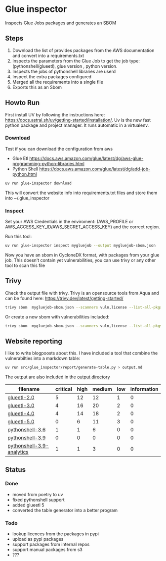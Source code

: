 # Glue inspector

Inspects Glue Jobs packages and generates an SBOM

## Steps

1. Download the list of provides packages from the AWS documentation and convert into a requirements.txt
2. Inspects the parameters from the Glue Job to get the job type: (pythonshell/glueetl), glue version , python version.
3. Inspects the jobs of pythonshell libraries are userd
4. Inspect the extra packages configured
5. Merged all the requirements into a single file
6. Exports this as an Sbom


## Howto Run

First install UV by following the instructions here: <https://docs.astral.sh/uv/getting-started/installation/>.
Uv is the new fast python package and project manager. It runs automatic in a virtualenv.


### Download

Test if you can download the configuration from aws

* Glue Etl <https://docs.aws.amazon.com/glue/latest/dg/aws-glue-programming-python-libraries.html>
* Python Shell  <https://docs.aws.amazon.com/glue/latest/dg/add-job-python.html>

```sh
uv run glue-inspector download
```

This will convert the website info into requirements.txt files and store them into ~/.glue_inspector


### Inspect

Set your AWS Credentials in the enviroment: (AWS_PROFILE or AWS_ACCESS_KEY_ID/AWS_SECRET_ACCESS_KEY) and the correct region.

Run this tool:

```sh
uv run glue-inspector inspect mygluejob --output mygluejob-sbom.json
```

Now you have an sbom in CycloneDX format, with packages from your glue job.  This doesn't contain yet vulnerabilities, you can use trivy or any other tool to scan this file



## Trivy

Check the output file with trivy.  Trivy is an opensource tools from Aqua and can be found here: <https://trivy.dev/latest/getting-started/>

```sh
trivy sbom  mygluejob-sbom.json --scanners vuln,license --list-all-pkgs -d --format table
```

Or create a new sbom with vulnerabilities included:

```sh
trivy sbom  mygluejob-sbom.json --scanners vuln,license --list-all-pkgs -d --format cyclonedx --output  mygluejob-sbom-trivy.json
```



## Website reporting

I like to write blogpoosts about this. I have included a tool that combine the vulnerabilties into a markdown table:


```sh
uv run src/glue_inspector/report/generate-table.py > output.md
```

The output are also included in the [output directory](output/)


filename | critical | high | medium | low | information
-------- | -------- | ---- | ------ | --- | ----------
[glueetl-2.0](output/glueetl-2.0.md) | 5 | 12 | 12 | 1 | 0
[glueetl-3.0](output/glueetl-3.0.md) | 4 | 16 | 20 | 2 | 0
[glueetl-4.0](output/glueetl-4.0.md) | 4 | 14 | 18 | 2 | 0
[glueetl-5.0](output/glueetl-5.0.md) | 0 | 6 | 11 | 3 | 0
[pythonshell-3.6](output/pythonshell-3.6.md) | 1 | 1 | 6 | 0 | 0
[pythonshell-3.9](output/pythonshell-3.9.md) | 0 | 0 | 0 | 0 | 0
[pythonshell-3.9-analytics](output/pythonshell-3.9-analytics.md) | 1 | 1 | 3 | 0 | 0


## Status

### Done

* moved from poetry to uv
* fixed pythonshell support
* added glueetl 5
* converted the table generator into a better program

### Todo


* lookup licences from the packages in pypi
* upload as pypi packages
* support packages from internal repos
* support manual packages from s3
* ???
